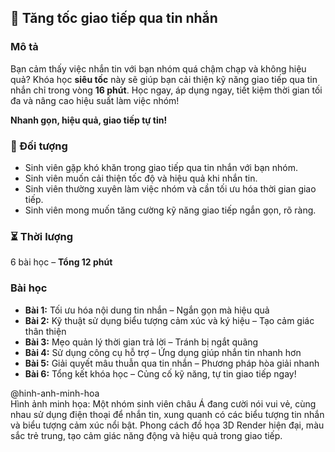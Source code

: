 ## 📌 Tăng tốc giao tiếp qua tin nhắn  

### Mô tả  
Bạn cảm thấy việc nhắn tin với bạn nhóm quá chậm chạp và không hiệu quả? Khóa học **siêu tốc** này sẽ giúp bạn cải thiện kỹ năng giao tiếp qua tin nhắn chỉ trong vòng **16 phút**. Học ngay, áp dụng ngay, tiết kiệm thời gian tối đa và nâng cao hiệu suất làm việc nhóm!

**Nhanh gọn, hiệu quả, giao tiếp tự tin!**

### 🎯 Đối tượng  
- Sinh viên gặp khó khăn trong giao tiếp qua tin nhắn với bạn nhóm.  
- Sinh viên muốn cải thiện tốc độ và hiệu quả khi nhắn tin.  
- Sinh viên thường xuyên làm việc nhóm và cần tối ưu hóa thời gian giao tiếp.  
- Sinh viên mong muốn tăng cường kỹ năng giao tiếp ngắn gọn, rõ ràng.

### ⏳ Thời lượng  
6 bài học – **Tổng 12 phút**  

### Bài học  
- **Bài 1:** Tối ưu hóa nội dung tin nhắn – Ngắn gọn mà hiệu quả  
- **Bài 2:** Kỹ thuật sử dụng biểu tượng cảm xúc và ký hiệu – Tạo cảm giác thân thiện  
- **Bài 3:** Mẹo quản lý thời gian trả lời – Tránh bị ngắt quãng  
- **Bài 4:** Sử dụng công cụ hỗ trợ – Ứng dụng giúp nhắn tin nhanh hơn  
- **Bài 5:** Giải quyết mâu thuẫn qua tin nhắn – Phương pháp hòa giải nhanh  
- **Bài 6:** Tổng kết khóa học – Củng cố kỹ năng, tự tin giao tiếp ngay!

@hinh-anh-minh-hoa  
Hình ảnh minh họa: Một nhóm sinh viên châu Á đang cười nói vui vẻ, cùng nhau sử dụng điện thoại để nhắn tin, xung quanh có các biểu tượng tin nhắn và biểu tượng cảm xúc nổi bật. Phong cách đồ họa 3D Render hiện đại, màu sắc trẻ trung, tạo cảm giác năng động và hiệu quả trong giao tiếp.